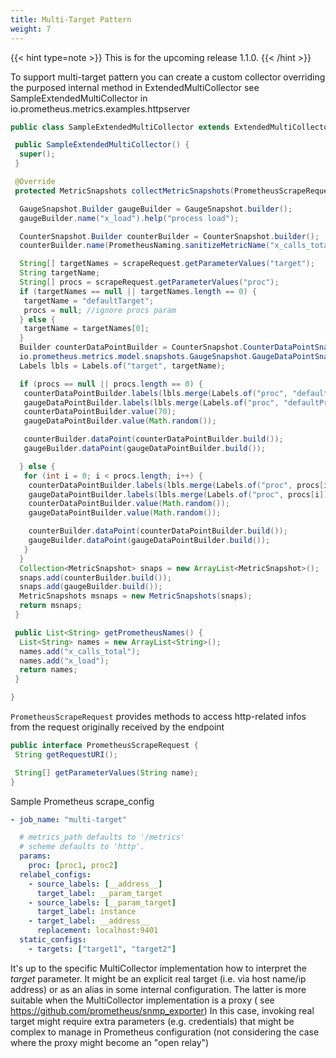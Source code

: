 ```yaml
---
title: Multi-Target Pattern
weight: 7
---
```


{{< hint type=note >}}
This is for the upcoming release 1.1.0.
{{< /hint >}}

To support multi-target pattern you can create a custom collector overriding the purposed internal
method in ExtendedMultiCollector
see SampleExtendedMultiCollector in io.prometheus.metrics.examples.httpserver

<!-- editorconfig-checker-disable -->
```java
public class SampleExtendedMultiCollector extends ExtendedMultiCollector {

 public SampleExtendedMultiCollector() {
  super();
 }

 @Override
 protected MetricSnapshots collectMetricSnapshots(PrometheusScrapeRequest scrapeRequest) {

  GaugeSnapshot.Builder gaugeBuilder = GaugeSnapshot.builder();
  gaugeBuilder.name("x_load").help("process load");

  CounterSnapshot.Builder counterBuilder = CounterSnapshot.builder();
  counterBuilder.name(PrometheusNaming.sanitizeMetricName("x_calls_total")).help("invocations");

  String[] targetNames = scrapeRequest.getParameterValues("target");
  String targetName;
  String[] procs = scrapeRequest.getParameterValues("proc");
  if (targetNames == null || targetNames.length == 0) {
   targetName = "defaultTarget";
   procs = null; //ignore procs param
  } else {
   targetName = targetNames[0];
  }
  Builder counterDataPointBuilder = CounterSnapshot.CounterDataPointSnapshot.builder();
  io.prometheus.metrics.model.snapshots.GaugeSnapshot.GaugeDataPointSnapshot.Builder gaugeDataPointBuilder = GaugeSnapshot.GaugeDataPointSnapshot.builder();
  Labels lbls = Labels.of("target", targetName);

  if (procs == null || procs.length == 0) {
   counterDataPointBuilder.labels(lbls.merge(Labels.of("proc", "defaultProc")));
   gaugeDataPointBuilder.labels(lbls.merge(Labels.of("proc", "defaultProc")));
   counterDataPointBuilder.value(70);
   gaugeDataPointBuilder.value(Math.random());

   counterBuilder.dataPoint(counterDataPointBuilder.build());
   gaugeBuilder.dataPoint(gaugeDataPointBuilder.build());

  } else {
   for (int i = 0; i < procs.length; i++) {
    counterDataPointBuilder.labels(lbls.merge(Labels.of("proc", procs[i])));
    gaugeDataPointBuilder.labels(lbls.merge(Labels.of("proc", procs[i])));
    counterDataPointBuilder.value(Math.random());
    gaugeDataPointBuilder.value(Math.random());

    counterBuilder.dataPoint(counterDataPointBuilder.build());
    gaugeBuilder.dataPoint(gaugeDataPointBuilder.build());
   }
  }
  Collection<MetricSnapshot> snaps = new ArrayList<MetricSnapshot>();
  snaps.add(counterBuilder.build());
  snaps.add(gaugeBuilder.build());
  MetricSnapshots msnaps = new MetricSnapshots(snaps);
  return msnaps;
 }

 public List<String> getPrometheusNames() {
  List<String> names = new ArrayList<String>();
  names.add("x_calls_total");
  names.add("x_load");
  return names;
 }

}

```
<!-- editorconfig-checker-enable --> 


`PrometheusScrapeRequest` provides methods to access http-related infos from the request originally
received by the endpoint

```java
public interface PrometheusScrapeRequest {
 String getRequestURI();

 String[] getParameterValues(String name);
}

```

Sample Prometheus scrape_config

```yaml
- job_name: "multi-target"

  # metrics_path defaults to '/metrics'
  # scheme defaults to 'http'.
  params:
    proc: [proc1, proc2]
  relabel_configs:
    - source_labels: [__address__]
      target_label: __param_target
    - source_labels: [__param_target]
      target_label: instance
    - target_label: __address__
      replacement: localhost:9401
  static_configs:
    - targets: ["target1", "target2"]
```

It's up to the specific MultiCollector implementation how to interpret the _target_ parameter.
It might be an explicit real target (i.e. via host name/ip address) or as an alias in some internal
configuration.
The latter is more suitable when the MultiCollector implementation is a proxy (
see <https://github.com/prometheus/snmp_exporter>)
In this case, invoking real target might require extra parameters (e.g. credentials) that might be
complex to manage in Prometheus configuration
(not considering the case where the proxy might become an "open relay")

